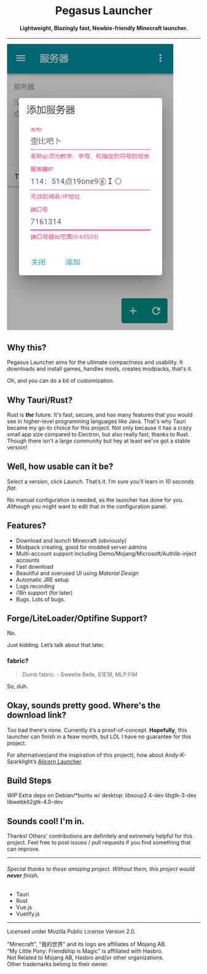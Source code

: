 # <center>Pegasus Launcher</center>
#### <center>Lightweight, Blazingly fast, Newbie-friendly Minecraft launcher.</center>

***

![要素overflow](./doc/assets/verification.png "She can't lie to you, can she?")

## Why this?

Pegasus Launcher aims for the ultimate compactness and usability. It downloads and install games, handles mods, creates
modpacks, that's it.

Oh, and you can do a bit of customization.

## Why Tauri/Rust?

Rust is **_the_** future. It's fast, secure, and has many features that you would see in higher-level programming
languages like Java.
That's why Tauri became my go-to choice for this project. Not only because it has a crazy small app size compared to
Electron, but also really fast, thanks to Rust. Though there isn't a large community but hey at least we've got a stable
version!

## Well, how usable can it be?

Select a version, click Launch. That’s it. I’m sure you’ll learn in *10 seconds flat*.

No manual configuration is needed, as the launcher has done for you. *Although* you might want to edit that in the
configuration panel.

## Features?

- Download and launch Minecraft (obviously)
- Modpack creating, good for modded server admins
- Multi-account support including Demo/Mojang/Microsoft/Authlib-inject accounts
- Fast download
- Beautiful and overused UI using *Material Design*
- Automatic JRE setup
- Logs recording
- i18n support (for later)
- Bugs. Lots of bugs.

## Forge/LiteLoader/Optifine Support?

No.

Just kidding. Let’s talk about that later.

### fabric?

> Dumb fabric. - Sweetie Belle, S1E18, MLP:FiM

So, duh.

## Okay, sounds pretty good. Where's the download link?

Too bad there's none. Currently it’s a proof-of-concept. **Hopefully**, this launcher can finish in a feaw month, but
LOL I have no guarantee for this project.

For alternatives(and the inspiration of this project), how about
Andy-K-Sparklight’s [Alicorn Launcher](https://github.com/Andy-K-Sparklight/Alicorn).

## Build Steps

*WIP*
Extra deps on Debian/*buntu w/ desktop: libsoup2.4-dev libgtk-3-dev libwebkit2gtk-4.0-dev

## Sounds cool! I'm in.

Thanks! Others' contributions are definitely and extremely helpful for this project. Feel free to post issues / pull
requests if you find something that can improve.

***

###### *Special thanks to these amazing project. Without them, this project would **never** finish.*

- Tauri
- Rust
- Vue.js
- Vuetify.js

***
Licensed under Mozilla Public License Version 2.0.

"Minecraft", "我的世界" and its logo are affiliates of Mojang AB.  
"My Little Pony: Friendship is Magic" is affiliated with Hasbro.  
Not Related to Mojang AB, Hasbro and/or other organizations.  
Other trademarks belong to their owner.
